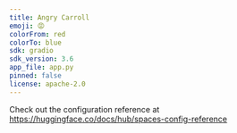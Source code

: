 ```yaml
---
title: Angry Carroll
emoji: 😡
colorFrom: red
colorTo: blue
sdk: gradio
sdk_version: 3.6
app_file: app.py
pinned: false
license: apache-2.0
---
```


Check out the configuration reference at https://huggingface.co/docs/hub/spaces-config-reference
